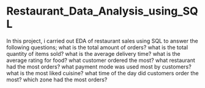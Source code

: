 # Restaurant_Data_Analysis_using_SQL
In this project, i carried out EDA of restaurant sales using SQL to answer the following questions; 
what is the total amount of orders? what is the total quantity of items sold? what is the average delivery time? what is the average rating for food? what customer ordered the most? what restaurant had the most orders? what payment mode was used most by customers?what is the most liked cuisine? what time of the day did customers order the most? which zone had the most orders?
